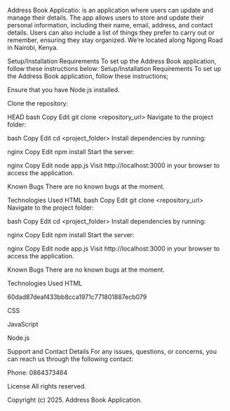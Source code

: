 Address Book Applicatio: is an application where users can update and manage their details. The app allows users to store and update their personal information, including their name, email, address, and contact details. Users can also include a list of things they prefer to carry out or remember, ensuring they stay organized. We’re located along Ngong Road in Nairobi, Kenya.

Setup/Installation Requirements To set up the Address Book application, follow these instructions below:
Setup/Installation Requirements To set up the Address Book application, follow these instructions;

Ensure that you have Node.js installed.

Clone the repository:

HEAD bash Copy Edit git clone <repository_url> Navigate to the project folder:

bash Copy Edit cd <project_folder> Install dependencies by running:

nginx Copy Edit npm install Start the server:

nginx Copy Edit node app.js Visit http://localhost:3000 in your browser to access the application.

Known Bugs There are no known bugs at the moment.

Technologies Used HTML
bash Copy Edit git clone <repository_url> Navigate to the project folder:

bash Copy Edit cd <project_folder> Install dependencies by running:

nginx Copy Edit npm install Start the server:

nginx Copy Edit node app.js Visit http://localhost:3000 in your browser to access the application.

Known Bugs There are no known bugs at the moment.

Technologies Used HTML

60dad87deaf433bb8cca1971c771801887ecb079

CSS

JavaScript

Node.js


Support and Contact Details For any issues, questions, or concerns, you can reach us through the following contact:

Phone: 0864373464

License All rights reserved.

Copyright (c) 2025. Address Book Application.

